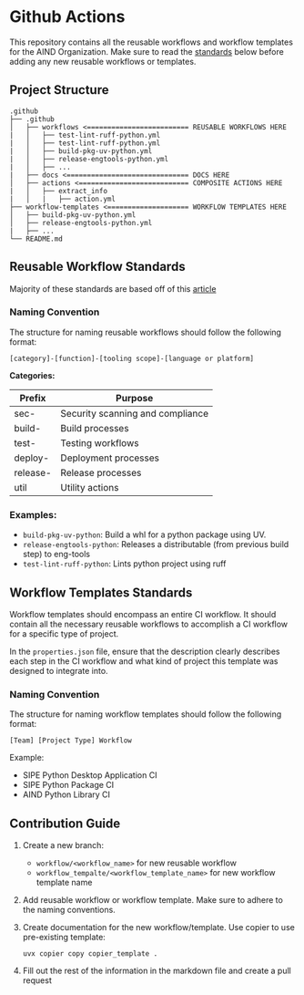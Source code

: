 # Github Actions

This repository contains all the reusable workflows and workflow templates for the AIND Organization. Make sure to read the [standards](#reusable-workflow-standards) below before adding any new reusable workflows or templates. 

## Project Structure

```
.github
├── .github
│   ├── workflows <========================= REUSABLE WORKFLOWS HERE
|   │   ├── test-lint-ruff-python.yml
|   │   ├── test-lint-ruff-python.yml
|   │   ├── build-pkg-uv-python.yml
|   │   ├── release-engtools-python.yml
|   │   ├── ...
|   ├── docs <============================== DOCS HERE
│   ├── actions <=========================== COMPOSITE ACTIONS HERE
|   │   ├── extract_info
|   │   |   ├── action.yml
├── workflow-templates <==================== WORKFLOW TEMPLATES HERE
│   ├── build-pkg-uv-python.yml
│   ├── release-engtools-python.yml
|   ├── ...
└── README.md
```

## Reusable Workflow Standards

Majority of these standards are based off of this [article](https://wellarchitected.github.com/library/collaboration/recommendations/scaling-actions-reusability/?utm_source=chatgpt.com#3-define-contribution-guidelines-and-best-practices-for-adding-new-workflows-and-actions)

### Naming Convention

The structure for naming reusable workflows should follow the following format:

```
[category]-[function]-[tooling scope]-[language or platform]
```

**Categories:** 

| Prefix   | Purpose                          |
| -------- | -------------------------------- |
| sec-     | Security scanning and compliance |
| build-   | Build processes                  |
| test-    | Testing workflows                |
| deploy-  | Deployment processes             |
| release- | Release processes                |
| util     | Utility actions                  |

### Examples:

- ``build-pkg-uv-python``: Build a whl for a python package using UV.
- ``release-engtools-python``: Releases a distributable (from previous build step) to eng-tools
- ``test-lint-ruff-python``: Lints python project using ruff


## Workflow Templates Standards

Workflow templates should encompass an entire CI workflow. It should contain all the necessary reusable workflows to accomplish a CI workflow for a specific type of project. 

In the ``properties.json`` file, ensure that the description clearly describes each step in the CI workflow and what kind of project this template was designed to integrate into.

### Naming Convention

The structure for naming workflow templates should follow the following format:

```
[Team] [Project Type] Workflow
```

Example: 

- SIPE Python Desktop Application CI
- SIPE Python Package CI
- AIND Python Library CI

## Contribution Guide

1. Create a new branch: 

    - ``workflow/<workflow_name>`` for new reusable workflow
    - ``workflow_tempalte/<workflow_template_name>`` for new workflow template name


2. Add reusable workflow or workflow template. Make sure to adhere to the naming conventions. 

3. Create documentation for the new workflow/template. Use copier to use pre-existing template: 

    ```
    uvx copier copy copier_template .
    ```

4. Fill out the rest of the information in the markdown file and create a pull request

